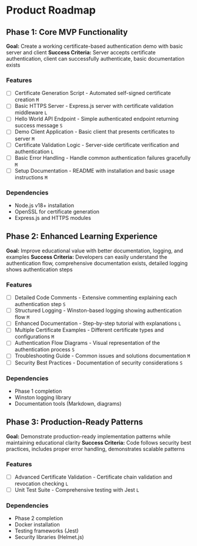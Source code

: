 # Product Roadmap

## Phase 1: Core MVP Functionality

**Goal:** Create a working certificate-based authentication demo with basic server and client
**Success Criteria:** Server accepts certificate authentication, client can successfully authenticate, basic documentation exists

### Features

- [ ] Certificate Generation Script - Automated self-signed certificate creation `M`
- [ ] Basic HTTPS Server - Express.js server with certificate validation middleware `L`
- [ ] Hello World API Endpoint - Simple authenticated endpoint returning success message `S`
- [ ] Demo Client Application - Basic client that presents certificates to server `M`
- [ ] Certificate Validation Logic - Server-side certificate verification and authentication `L`
- [ ] Basic Error Handling - Handle common authentication failures gracefully `M`
- [ ] Setup Documentation - README with installation and basic usage instructions `M`

### Dependencies

- Node.js v18+ installation
- OpenSSL for certificate generation
- Express.js and HTTPS modules

## Phase 2: Enhanced Learning Experience

**Goal:** Improve educational value with better documentation, logging, and examples
**Success Criteria:** Developers can easily understand the authentication flow, comprehensive documentation exists, detailed logging shows authentication steps

### Features

- [ ] Detailed Code Comments - Extensive commenting explaining each authentication step `S`
- [ ] Structured Logging - Winston-based logging showing authentication flow `M`
- [ ] Enhanced Documentation - Step-by-step tutorial with explanations `L`
- [ ] Multiple Certificate Examples - Different certificate types and configurations `M`
- [ ] Authentication Flow Diagrams - Visual representation of the authentication process `S`
- [ ] Troubleshooting Guide - Common issues and solutions documentation `M`
- [ ] Security Best Practices - Documentation of security considerations `S`

### Dependencies

- Phase 1 completion
- Winston logging library
- Documentation tools (Markdown, diagrams)

## Phase 3: Production-Ready Patterns

**Goal:** Demonstrate production-ready implementation patterns while maintaining educational clarity
**Success Criteria:** Code follows security best practices, includes proper error handling, demonstrates scalable patterns

### Features

- [ ] Advanced Certificate Validation - Certificate chain validation and revocation checking `L`
- [ ] Unit Test Suite - Comprehensive testing with Jest `L`

### Dependencies

- Phase 2 completion
- Docker installation
- Testing frameworks (Jest)
- Security libraries (Helmet.js)

